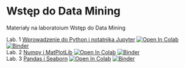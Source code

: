 # Wstęp do Data Mining

Materiały na laboratoium Wstęp do Data Mining

Lab. 1  [Wprowadzenie do Python i notatnika Jupyter](https://github.com/IS-UMK/WDM_2022/blob/master/01_Wprowadzenie.ipynb)  [![Open In Colab](https://colab.research.google.com/assets/colab-badge.svg)](https://colab.research.google.com/github/IS-UMK/WDM_2022/blob/master/01_Wprowadzenie.ipynb) [![Binder](https://mybinder.org/badge_logo.svg)](https://mybinder.org/v2/gh/IS-UMK/WDM_2022/master?filepath=01_Wprowadzenie.ipynb)  
Lab. 2  [Numpy i MatPlotLib](https://github.com/IS-UMK/WDM_2022/blob/master/02_numpy.ipynb)  [![Open In Colab](https://colab.research.google.com/assets/colab-badge.svg)](https://colab.research.google.com/github/IS-UMK/WDM_2022/blob/master/02_numpy.ipynb) [![Binder](https://mybinder.org/badge_logo.svg)](https://mybinder.org/v2/gh/IS-UMK/WDM_2022/master?filepath=02_numpy.ipynb)   
Lab. 3  [Pandas i Seaborn](https://github.com/IS-UMK/WDM_2022/blob/master/03_Pandas_i_Seaborn.ipynb)  [![Open In Colab](https://colab.research.google.com/assets/colab-badge.svg)](https://colab.research.google.com/github/IS-UMK/WDM_2022/blob/master/03_Pandas_i_Seaborn.ipynb) [![Binder](https://mybinder.org/badge_logo.svg)](https://mybinder.org/v2/gh/IS-UMK/WDM_2022/master?filepath=03_Pandas_i_Seaborn.ipynb)  
